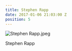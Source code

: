 ```yaml
---
title: Stephen Rapp
date: 2017-01-06 21:03:00 Z
position: 5
---
```


![Stephen Rapp.jpeg](/uploads/Stephen%20Rapp.jpeg)

Stephen Rapp